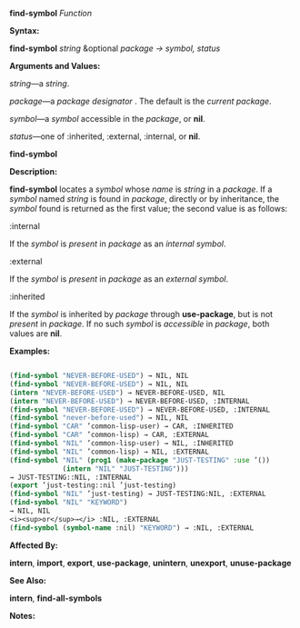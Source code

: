 **find-symbol** *Function* 



**Syntax:** 



**find-symbol** *string* &amp;optional *package → symbol, status* 



**Arguments and Values:** 



*string*—a *string*. 



*package*—a *package designator* . The default is the *current package*. 



*symbol*—a *symbol* accessible in the *package*, or **nil**. 



*status*—one of :inherited, :external, :internal, or **nil**. 







 



 



**find-symbol** 



**Description:** 



**find-symbol** locates a *symbol* whose *name* is *string* in a *package*. If a *symbol* named *string* is found in *package*, directly or by inheritance, the *symbol* found is returned as the first value; the second value is as follows: 



:internal 



If the *symbol* is *present* in *package* as an *internal symbol*. 



:external 



If the *symbol* is *present* in *package* as an *external symbol*. 



:inherited 



If the *symbol* is inherited by *package* through **use-package**, but is not *present* in *package*. If no such *symbol* is *accessible* in *package*, both values are **nil**. 



**Examples:**
```lisp

(find-symbol "NEVER-BEFORE-USED") → NIL, NIL 
(find-symbol "NEVER-BEFORE-USED") → NIL, NIL 
(intern "NEVER-BEFORE-USED") → NEVER-BEFORE-USED, NIL 
(intern "NEVER-BEFORE-USED") → NEVER-BEFORE-USED, :INTERNAL 
(find-symbol "NEVER-BEFORE-USED") → NEVER-BEFORE-USED, :INTERNAL 
(find-symbol "never-before-used") → NIL, NIL 
(find-symbol "CAR" ’common-lisp-user) → CAR, :INHERITED 
(find-symbol "CAR" ’common-lisp) → CAR, :EXTERNAL 
(find-symbol "NIL" ’common-lisp-user) → NIL, :INHERITED 
(find-symbol "NIL" ’common-lisp) → NIL, :EXTERNAL 
(find-symbol "NIL" (prog1 (make-package "JUST-TESTING" :use ’()) 
		     (intern "NIL" "JUST-TESTING"))) 
→ JUST-TESTING::NIL, :INTERNAL 
(export ’just-testing::nil ’just-testing) 
(find-symbol "NIL" ’just-testing) → JUST-TESTING:NIL, :EXTERNAL 
(find-symbol "NIL" "KEYWORD") 
→ NIL, NIL 
<i><sup>or</sup>→</i> :NIL, :EXTERNAL 
(find-symbol (symbol-name :nil) "KEYWORD") → :NIL, :EXTERNAL 

```
**Affected By:** 



**intern**, **import**, **export**, **use-package**, **unintern**, **unexport**, **unuse-package** 



**See Also:** 



**intern**, **find-all-symbols** 







 



 



**Notes:** 



